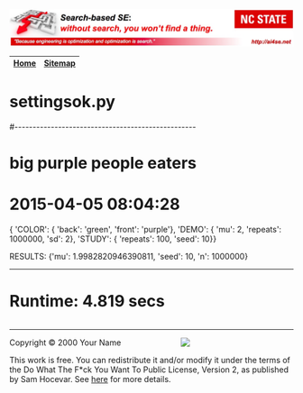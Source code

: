 <img width=800 src="https://raw.githubusercontent.com/timm/15/master/img/banner.jpg">

|[Home](https://github.com/timm/15)|[Sitemap](https://github.com/timm/15/blob/master/TOC.md)|
|----|-----|


# settingsok.py

#--------------------------------------------------
# big purple people eaters
# 2015-04-05 08:04:28
{ 'COLOR': { 'back': 'green', 'front': 'purple'},
  'DEMO': { 'mu': 2, 'repeats': 1000000, 'sd': 2},
  'STUDY': { 'repeats': 100, 'seed': 10}} 

RESULTS: {'mu': 1.9982820946390811, 'seed': 10, 'n': 1000000}

------------------------------------------------------------------------
# Runtime: 4.819 secs
````python
````

__________

<img width=200 align=right src="http://www.wtfpl.net/wp-content/uploads/2012/12/wtfpl.svg">
Copyright © 2000 Your Name <tim.menzies@gmail.com>

This work is free. You can redistribute it and/or modify it under the
terms of the Do What The F*ck You Want To Public License, Version 2,
as published by Sam Hocevar. See [here](http://www.wtfpl.net/faq/) for more details.
